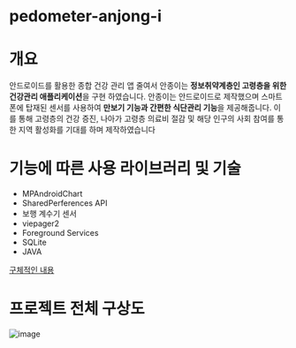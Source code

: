 ﻿# pedometer-anjong-i

# 개요
안드로이드를 활용한 종합 건강 관리 앱 줄여서 안종이는 **정보취약계층인 고령층을 위한 건강관리 애플리케이션**을 구현 하였습니다.
안종이는 안드로이드로 제작했으며 스마트폰에 탑재된 센서를 사용하여 **만보기 기능과 간편한 식단관리 기능**을 제공해줍니다.
이를 통해 고령층의 건강 증진, 나아가 고령층 의료비 절감 및 해당 인구의 사회 참여를 통한 지역 활성화를 기대를 하며 제작하였습니다


# 기능에 따른 사용 라이브러리 및 기술 
+ MPAndroidChart 
+ SharedPerferences API
+ 보행 계수기 센서
+ viepager2
+ Foreground Services
+ SQLite
+ JAVA

[구체적인 내용](https://github.com/sona1250aaa/pedometer-anjong-i/wiki/%EA%B8%B0%EB%8A%A5%EC%97%90-%EB%8C%80%ED%95%9C-%EA%B5%AC%EC%B2%B4%EC%A0%81%EC%9D%B8-%EB%82%B4%EC%9A%A9)









# 프로젝트 전체 구상도
![image](https://user-images.githubusercontent.com/96811668/227518596-b29db021-e036-4339-9bed-184143d89c1b.png)


